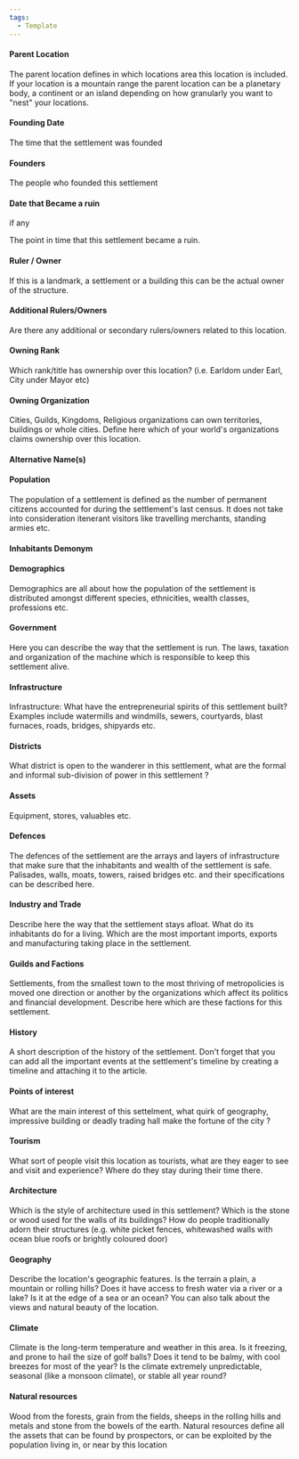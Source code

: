 ```yaml
---
tags:
  - Template
---
```

#### Parent Location


The parent location defines in which locations area this location is included. If your location is a mountain range the parent location can be a planetary body, a continent or an island depending on how granularly you want to "nest" your locations.


#### Founding Date

The time that the settlement was founded

#### Founders

The people who founded this settlement


#### Date that Became a ruin  
if any

The point in time that this settlement became a ruin.

#### Ruler / Owner



If this is a landmark, a settlement or a building this can be the actual owner of the structure.



#### Additional Rulers/Owners



Are there any additional or secondary rulers/owners related to this location.



#### Owning Rank



Which rank/title has ownership over this location? (i.e. Earldom under Earl, City under Mayor etc)



#### Owning Organization



Cities, Guilds, Kingdoms, Religious organizations can own territories, buildings or whole cities. Define here which of your world's organizations claims ownership over this location.



#### Alternative Name(s)

#### Population

The population of a settlement is defined as the number of permanent citizens accounted for during the settlement's last census. It does not take into consideration itenerant visitors like travelling merchants, standing armies etc.

#### Inhabitants Demonym

#### Demographics


Demographics are all about how the population of the settlement is distributed amongst different species, ethnicities, wealth classes, professions etc.

#### Government


Here you can describe the way that the settlement is run. The laws, taxation and organization of the machine which is responsible to keep this settlement alive.

#### Infrastructure


Infrastructure: What have the entrepreneurial spirits of this settlement built? Examples include watermills and windmills, sewers, courtyards, blast furnaces, roads, bridges, shipyards etc.

#### Districts



What district is open to the wanderer in this settlement, what are the formal and informal sub-division of power in this settlement ?

#### Assets


Equipment, stores, valuables etc.

#### Defences



The defences of the settlement are the arrays and layers of infrastructure that make sure that the inhabitants and wealth of the settlement is safe. Palisades, walls, moats, towers, raised bridges etc. and their specifications can be described here.

#### Industry and Trade



Describe here the way that the settlement stays afloat. What do its inhabitants do for a living. Which are the most important imports, exports and manufacturing taking place in the settlement.

#### Guilds and Factions



Settlements, from the smallest town to the most thriving of metropolicies is moved one direction or another by the organizations which affect its politics and financial development. Describe here which are these factions for this settlement.

#### History



A short description of the history of the settlement. Don't forget that you can add all the important events at the settlement's timeline by creating a timeline and attaching it to the article.

#### Points of interest



What are the main interest of this settelment, what quirk of geography, impressive building or deadly trading hall make the fortune of the city ?

#### Tourism



What sort of people visit this location as tourists, what are they eager to see and visit and experience? Where do they stay during their time there.

#### Architecture



Which is the style of architecture used in this settlement? Which is the stone or wood used for the walls of its buildings? How do people traditionally adorn their structures (e.g. white picket fences, whitewashed walls with ocean blue roofs or brightly coloured door)

#### Geography


Describe the location's geographic features. Is the terrain a plain, a mountain or rolling hills? Does it have access to fresh water via a river or a lake? Is it at the edge of a sea or an ocean? You can also talk about the views and natural beauty of the location.

#### Climate



Climate is the long-term temperature and weather in this area. Is it freezing, and prone to hail the size of golf balls? Does it tend to be balmy, with cool breezes for most of the year? Is the climate extremely unpredictable, seasonal (like a monsoon climate), or stable all year round?

#### Natural resources


Wood from the forests, grain from the fields, sheeps in the rolling hills and metals and stone from the bowels of the earth. Natural resources define all the assets that can be found by prospectors, or can be exploited by the population living in, or near by this location